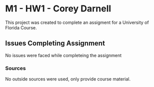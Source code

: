 # M1 - HW1 - Corey Darnell

This project was created to complete an assigment for a University of Florida Course.

## Issues Completing Assignment

No issues were faced while completeing the assignment

### Sources

No outside sources were used, only provide course material.